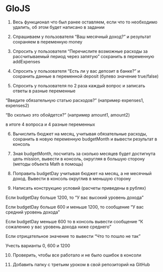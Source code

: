 # GloJS

1) Весь функционал что был ранее оставляем, если что то необходимо удалить, об этом будет написано в задании



2) Спрашиваем у пользователя “Ваш месячный доход?” и результат сохраняем в переменную money

		

3) Спросить у пользователя “Перечислите возможные расходы за рассчитываемый период через запятую” сохранить в переменную addExpenses



4) Спросить у пользователя “Есть ли у вас депозит в банке?” и сохранить данные в переменной deposit (булево значение true/false)



5) Спросить у пользователя по 2 раза каждый вопрос и записать ответы в разные переменные 

“Введите обязательную статью расходов?” (например expenses1, expenses2)

“Во сколько это обойдется?” (например amount1, amount2)

в итоге 4 вопроса и 4 разные переменных



6) Вычислить бюджет на месяц, учитывая обязательные расходы, сохранить в новую переменную budgetMonth и вывести результат в консоль



7) Зная budgetMonth, посчитать за сколько месяцев будет достигнута цель mission, вывести в консоль, округляя в большую сторону (методы объекта Math в помощь)



8) Поправить budgetDay учитывая бюджет на месяц, а не месячный доход. Вывести в консоль  округлив в меньшую сторону 



9) Написать конструкцию условий (расчеты приведены в рублях)	

Если budgetDay больше 1200, то “У вас высокий уровень дохода”

Если budgetDay больше 600 и меньше 1200, то сообщение “У вас средний уровень дохода”

Если budgetDay меньше 600 то в консоль вывести сообщение “К сожалению у вас уровень дохода ниже среднего”

Если отрицательное значение то вывести “Что то пошло не так”

Учесть варианты 0, 600 и 1200



10) Проверить, чтобы все работало и не было ошибок в консоли



11) Добавить папку с третьим уроком в свой репозиторий на GitHub
